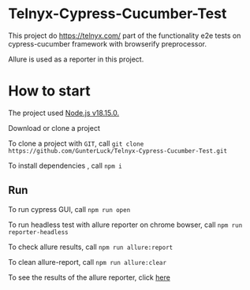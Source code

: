 # Telnyx-Cypress-Cucumber-Test

This project do https://telnyx.com/ part of the functionality e2e tests on cypress-cucumber framework with browserify preprocessor.

Allure is used as a reporter in this project.

# How to start

The project used [Node.js v18.15.0.](https://nodejs.org/en/blog/release/v18.15.0)

Download or clone a project

To clone a project with `GIT`, call `git clone https://github.com/GunterLuck/Telnyx-Cypress-Cucumber-Test.git`

To install dependencies , call `npm i`

## Run

To run cypress GUI, call `npm run open`

To run headless test with allure reporter on chrome bowser, call `npm run reporter-headless`

To check allure results, call `npm run allure:report`

To clean allure-report, call `npm run allure:clear`

To see the results of the allure reporter, click [here](https://gunterluck.github.io/Telnyx-Cypress-Cucumber-Test/)